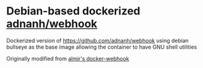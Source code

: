 # Debian-based dockerized [adnanh/webhook](https://github.com/adnanh/webhook/)
Dockerized version of https://github.com/adnanh/webhook using debian bullseye as the base image allowing the container to have GNU shell utilities

Originally modified from [almir's docker-webhook](https://github.com/almir/docker-webhook)
